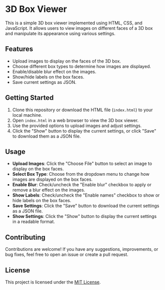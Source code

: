 # 3D Box Viewer

This is a simple 3D box viewer implemented using HTML, CSS, and JavaScript. It allows users to view images on different faces of a 3D box and manipulate its appearance using various settings.

## Features

- Upload images to display on the faces of the 3D box.
- Choose different box types to determine how images are displayed.
- Enable/disable blur effect on the images.
- Show/hide labels on the box faces.
- Save current settings as JSON.

## Getting Started

1. Clone this repository or download the HTML file (`index.html`) to your local machine.
2. Open `index.html` in a web browser to view the 3D box viewer.
3. Use the provided options to upload images and adjust settings.
4. Click the "Show" button to display the current settings, or click "Save" to download them as a JSON file.

## Usage

- **Upload Images**: Click the "Choose File" button to select an image to display on the box faces.
- **Select Box Type**: Choose from the dropdown menu to change how images are displayed on the box faces.
- **Enable Blur**: Check/uncheck the "Enable blur" checkbox to apply or remove a blur effect on the images.
- **Show Labels**: Check/uncheck the "Enable names" checkbox to show or hide labels on the box faces.
- **Save Settings**: Click the "Save" button to download the current settings as a JSON file.
- **Show Settings**: Click the "Show" button to display the current settings in a readable format.

## Contributing

Contributions are welcome! If you have any suggestions, improvements, or bug fixes, feel free to open an issue or create a pull request.

## License

This project is licensed under the [MIT License](LICENSE).
